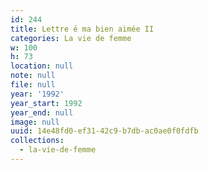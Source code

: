 ```yaml
---
id: 244
title: Lettre é ma bien aimée II
categories: La vie de femme
w: 100
h: 73
location: null
note: null
file: null
year: '1992'
year_start: 1992
year_end: null
image: null
uuid: 14e48fd0-ef31-42c9-b7db-ac0ae0f0fdfb
collections:
  - la-vie-de-femme
---
```


